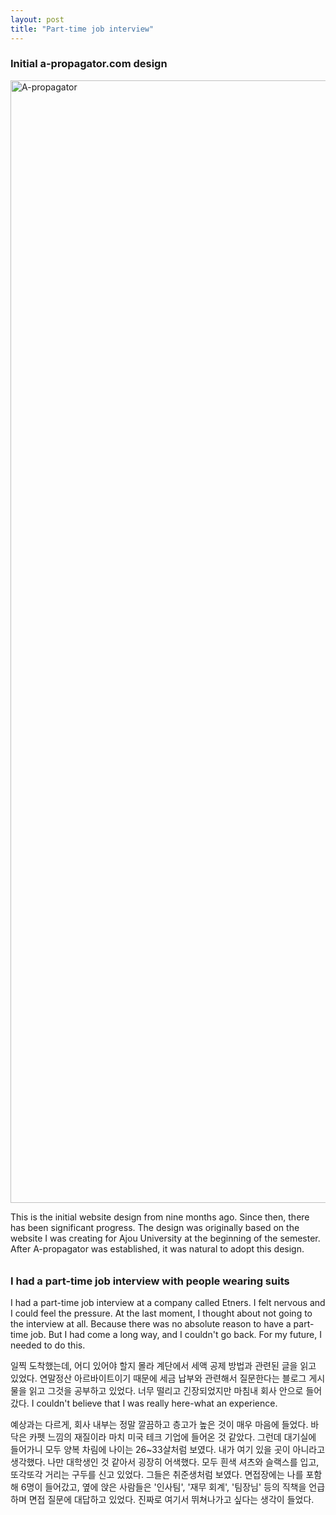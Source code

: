 ```yaml
---
layout: post
title: "Part-time job interview"
---
```

<h3> Initial a-propagator.com design </h3>
<img width="1796" alt="A-propagator" src="https://github.com/user-attachments/assets/6bd13b5e-f95f-4624-b8fc-8f43531aa029" />


  
This is the initial website design from nine months ago. Since then, there has been significant progress. The design was originally based on the website I was creating for Ajou University at the beginning of the semester. After A-propagator was established, it was natural to adopt this design.







<div class="m-top"></div>

<h3 style="padding-top: 10px;"> I had a part-time job interview with people wearing suits  </h3>


I had a part-time job interview at a company called Etners. I felt nervous and I could feel the pressure. At the last moment, I thought about not going to the interview at all. Because there was no absolute reason to have a part-time job. But I had come a long way, and I couldn't go back. For my future, I needed to do this.

일찍 도착했는데, 어디 있어야 할지 몰라 계단에서 세액 공제 방법과 관련된 글을 읽고 있었다. 연말정산 아르바이트이기 때문에 세금 납부와 관련해서 질문한다는 블로그 게시물을 읽고 그것을 공부하고 있었다. 너무 떨리고 긴장되었지만 마침내 회사 안으로 들어갔다. I couldn't believe that I was really here-what an experience. 

예상과는 다르게, 회사 내부는 정말 깔끔하고 층고가 높은 것이 매우 마음에 들었다. 바닥은 카펫 느낌의 재질이라 마치 미국 테크 기업에 들어온 것 같았다. 그런데 대기실에 들어가니 모두 양복 차림에 나이는 26~33살처럼 보였다. 내가 여기 있을 곳이 아니라고 생각했다. 나만 대학생인 것 같아서 굉장히 어색했다. 모두 흰색 셔츠와 슬랙스를 입고, 또각또각 거리는 구두를 신고 있었다. 그들은 취준생처럼 보였다. 면접장에는 나를 포함해 6명이 들어갔고, 옆에 앉은 사람들은 '인사팀', '재무 회계', '팀장님' 등의 직책을 언급하며 면접 질문에 대답하고 있었다. 진짜로 여기서 뛰쳐나가고 싶다는 생각이 들었다. 








